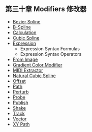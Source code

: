 ## 第三十章 Modifiers 修改器

- [Bezier Spline](./Bezier%20Spline.md) 
- [B-Spline](./B%2dSpline.md) 
- [Calculation](./Calculation.md) 
- [Cubic Spline](./Cubic%20Spline.md) 
- [Expression](./Expression.md) 
   - Expression Syntax Formulas
   - Expression Syntax Operators
- [From Image](./From%20Image.md) 
- [Gradient Color Modifier](./Gradient%20Color%20Modifier.md) 
- [MIDI Extractor](./MIDI%20Extractor.md)
- [Natural Cubic Spline](./Natural%20Cubic%20Spline.md) 
- [Offset](./Offset.md)
- [Path](./Path.md)
- [Perturb](./Perturb.md)
- [Probe](./Probe.md)
- [Publish](./Publish.md)
- [Shake](./Shake.md)
- [Track](./Track.md)
- [Vector](./Vector.md)
- [XY Path](./XY%20Path.md)


